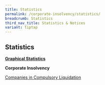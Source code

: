```yaml
---
title: Statistics
permalink: /corporate-insolvency/statistics/
breadcrumb: Statistics
third_nav_title: Statistics & Notices
variant: tiptap
---
```

<h2>Statistics</h2>
<p><strong><u>Graphical Statistics</u></strong>
</p>
<p><strong>Corporate Insolvency</strong>
</p>
<p><a href="/files/CompaniesinCompulsoryLiquidation2024.pdf" rel="noopener noreferrer nofollow" target="_blank">Companies in Compulsory Liquidation</a>
</p>